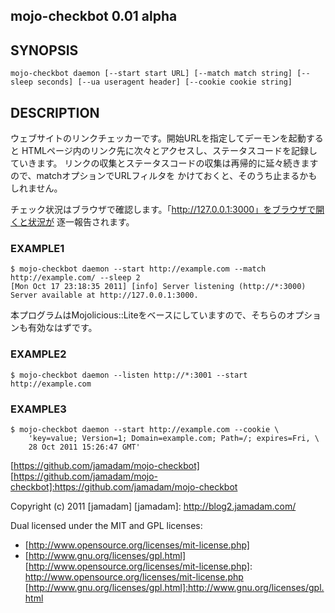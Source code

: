 mojo-checkbot 0.01 alpha
---------------

## SYNOPSIS
    
    mojo-checkbot daemon [--start start URL] [--match match string] [--sleep seconds] [--ua useragent header] [--cookie cookie string]

## DESCRIPTION

ウェブサイトのリンクチェッカーです。開始URLを指定してデーモンを起動すると
HTMLページ内のリンク先に次々とアクセスし、ステータスコードを記録していきます。
リンクの収集とステータスコードの収集は再帰的に延々続きますので、matchオプションでURLフィルタを
かけておくと、そのうち止まるかもしれません。

チェック状況はブラウザで確認します。「http://127.0.0.1:3000」をブラウザで開くと状況が
逐一報告されます。

### EXAMPLE1

    $ mojo-checkbot daemon --start http://example.com --match http://example.com/ --sleep 2
    [Mon Oct 17 23:18:35 2011] [info] Server listening (http://*:3000)
    Server available at http://127.0.0.1:3000.

本プログラムはMojolicious::Liteをベースにしていますので、そちらのオプションも有効なはずです。

### EXAMPLE2

    $ mojo-checkbot daemon --listen http://*:3001 --start http://example.com

### EXAMPLE3

    $ mojo-checkbot daemon --start http://example.com --cookie \
        'key=value; Version=1; Domain=example.com; Path=/; expires=Fri, \
        28 Oct 2011 15:26:47 GMT'

[https://github.com/jamadam/mojo-checkbot]
[https://github.com/jamadam/mojo-checkbot]:https://github.com/jamadam/mojo-checkbot

Copyright (c) 2011 [jamadam]
[jamadam]: http://blog2.jamadam.com/

Dual licensed under the MIT and GPL licenses:

- [http://www.opensource.org/licenses/mit-license.php]
- [http://www.gnu.org/licenses/gpl.html]
[http://www.opensource.org/licenses/mit-license.php]: http://www.opensource.org/licenses/mit-license.php
[http://www.gnu.org/licenses/gpl.html]:http://www.gnu.org/licenses/gpl.html
